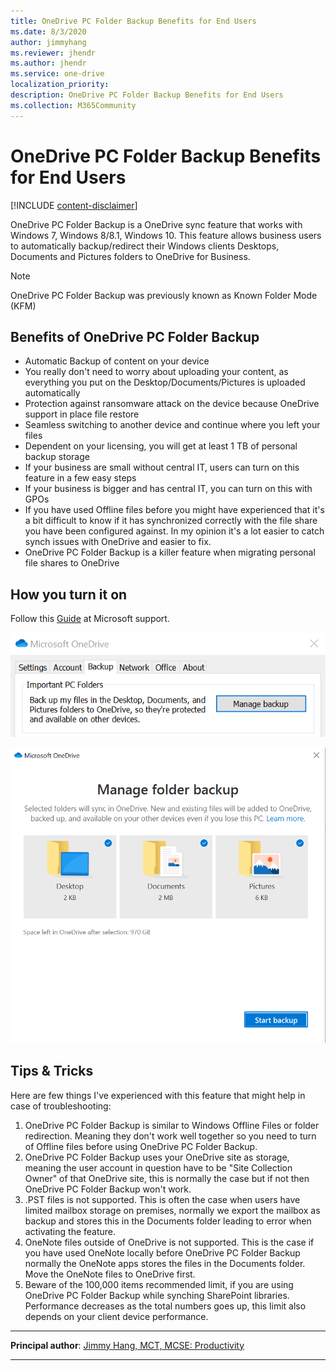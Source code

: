 ```yaml
---
title: OneDrive PC Folder Backup Benefits for End Users
ms.date: 8/3/2020
author: jimmyhang
ms.reviewer: jhendr
ms.author: jhendr
ms.service: one-drive
localization_priority: 
description: OneDrive PC Folder Backup Benefits for End Users
ms.collection: M365Community
---
```


# OneDrive PC Folder Backup Benefits for End Users

[!INCLUDE [content-disclaimer](includes/content-disclaimer.md)]

OneDrive PC Folder Backup is a OneDrive sync feature that works with Windows 7, Windows 8/8.1, Windows 10. This feature allows business users to automatically backup/redirect their Windows clients Desktops, Documents and Pictures folders to OneDrive for Business.

> [!NOTE]
> OneDrive PC Folder Backup was previously known as Known Folder Mode (KFM)

## Benefits of OneDrive PC Folder Backup

* Automatic Backup of content on your device
* You really don't need to worry about uploading your content, as everything you put on the Desktop/Documents/Pictures is uploaded automatically
* Protection against ransomware attack on the device because OneDrive support in place file restore
* Seamless switching to another device and continue where you left your files
* Dependent on your licensing, you will get at least 1 TB of personal backup storage
* If your business are small without central IT, users can turn on this feature in a few easy steps
* If your business is bigger and has central IT, you can turn on this with GPOs
* If you have used Offline files before you might have experienced that it's a bit difficult to know if it has synchronized correctly with the file share you have been configured against. In my opinion it's a lot easier to catch synch issues with OneDrive and easier to fix.
* OneDrive PC Folder Backup is a killer feature when migrating personal file shares to OneDrive

## How you turn it on

Follow this [Guide](https://support.office.com/article/back-up-your-documents-pictures-and-desktop-folders-with-onedrive-d61a7930-a6fb-4b95-b28a-6552e77c3057) at Microsoft support.

![OneDrive PC Folder Backup Options](media/known-folder-move-benefits-for-endusers/KFM01.png)

![OneDrive PC Folder Backup Options](media/known-folder-move-benefits-for-endusers/KFM02.png)

## Tips & Tricks

Here are few things I've experienced with this feature that might help in case of troubleshooting:

1. OneDrive PC Folder Backup is similar to Windows Offline Files or folder redirection. Meaning they don't work well together so you need to turn of Offline files before using OneDrive PC Folder Backup. 
2. OneDrive PC Folder Backup uses your OneDrive site as storage, meaning the user account in question have to be "Site Collection Owner" of that OneDrive site, this is normally the case but if not then OneDrive PC Folder Backup won't work.
3. .PST files is not supported. This is often the case when users have limited mailbox storage on premises, normally we export the mailbox as backup and stores this in the Documents folder leading to error when activating the feature.
4. OneNote files outside of OneDrive is not supported. This is the case if you have used OneNote locally before OneDrive PC Folder Backup normally the OneNote apps stores the files in the Documents folder. Move the OneNote files to OneDrive first.
5. Beware of the 100,000 items recommended limit, if you are using OneDrive PC Folder Backup while synching SharePoint libraries. Performance decreases as the total numbers goes up, this limit also depends on your client device performance.  

---

**Principal author**: [Jimmy Hang, MCT, MCSE: Productivity](https://www.linkedin.com/in/jimmyhang/)

---
